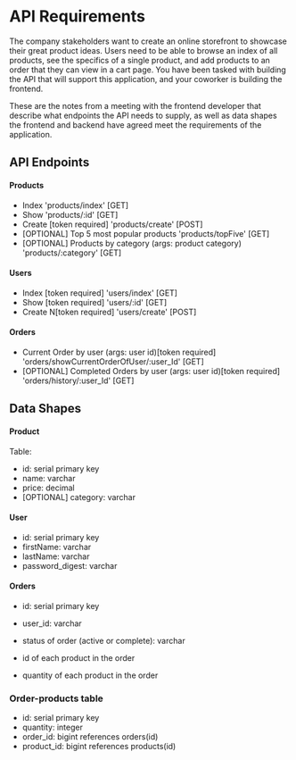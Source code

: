# API Requirements
The company stakeholders want to create an online storefront to showcase their great product ideas. Users need to be able to browse an index of all products, see the specifics of a single product, and add products to an order that they can view in a cart page. You have been tasked with building the API that will support this application, and your coworker is building the frontend.

These are the notes from a meeting with the frontend developer that describe what endpoints the API needs to supply, as well as data shapes the frontend and backend have agreed meet the requirements of the application. 

## API Endpoints
#### Products
- Index 'products/index' [GET]
- Show 'products/:id' [GET]
- Create [token required] 'products/create' [POST]
- [OPTIONAL] Top 5 most popular products 'products/topFive' [GET]
- [OPTIONAL] Products by category (args: product category) 'products/:category' [GET]

#### Users
- Index [token required] 'users/index' [GET]
- Show [token required] 'users/:id' [GET]
- Create N[token required] 'users/create' [POST]

#### Orders
- Current Order by user (args: user id)[token required] 'orders/showCurrentOrderOfUser/:user_Id' [GET]
- [OPTIONAL] Completed Orders by user (args: user id)[token required] 'orders/history/:user_Id' [GET]

## Data Shapes
#### Product
Table:
-  id: serial primary key
- name: varchar
- price: decimal
- [OPTIONAL] category: varchar

#### User
- id: serial primary key
- firstName: varchar
- lastName: varchar
- password_digest: varchar

#### Orders
- id: serial primary key
- user_id: varchar
- status of order (active or complete): varchar

- id of each product in the order
- quantity of each product in the order

### Order-products table
- id: serial primary key
- quantity: integer
- order_id: bigint references orders(id)
- product_id: bigint references products(id)

